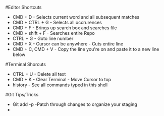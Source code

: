 #Editor Shortcuts

* CMD + D - Selects current word and all subsequent matches
* CMD + CTRL + G - Selects all occrurences
* CMD + F - Brings up search box and searches file
* CMD + shift + F - Searches entire Repo 
* CTRL + G - Goto line number
* CMD + X - Cursor can be anywhere - Cuts entire line
* CMD + C, CMD + V - Copy the line you're on and paste it to a new line below

#Terminal Shorcuts
* CTRL + U - Delete all text
* CMD + K - Clear Terminal - Move Cursor to top
* history - See all commands typed in this shell

#Git Tips/Tricks
* Git add -p    -Patch through changes to organize your staging
* 

